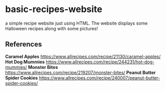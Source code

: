 # basic-recipes-website

a simple recipe website just using HTML. The website displays some Halloween recipes along with some pictures!

## References ##

**Caramel Apples**
<https://www.allrecipes.com/recipe/21130/caramel-apples/>
**Hot Dog Mummies**
<https://www.allrecipes.com/recipe/244231/hot-dog-mummies/>
**Monster Bites**
<https://www.allrecipes.com/recipe/219207/monster-bites/>
**Peanut Butter Spider Cookies**
<https://www.allrecipes.com/recipe/240007/peanut-butter-spider-cookies/>
